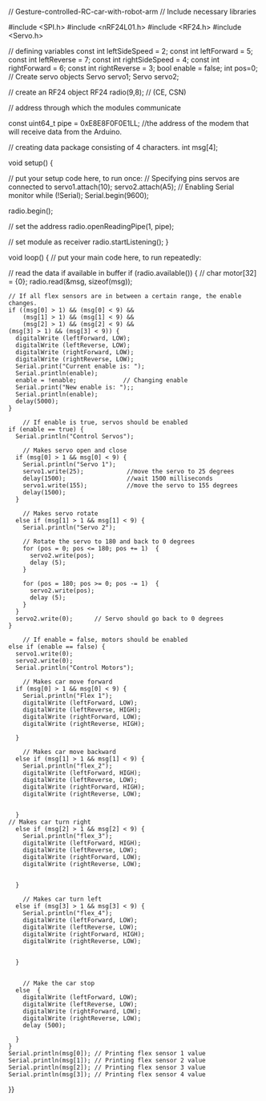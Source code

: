 // Gesture-controlled-RC-car-with-robot-arm
// Include necessary libraries

#include <SPI.h>
#include <nRF24L01.h>
#include <RF24.h>
#include <Servo.h>

// defining variables
const int leftSideSpeed = 2; 
const int leftForward = 5;
const int leftReverse = 7;
const int rightSideSpeed = 4;
const int rightForward = 6;
const int rightReverse = 3; 
bool enable = false; 
int pos=0;
// Create servo objects
Servo servo1;
Servo servo2;

// create an RF24 object
RF24 radio(9,8); // (CE, CSN)

// address through which the modules communicate

const uint64_t pipe = 0xE8E8F0F0E1LL; //the address of the modem that will receive data from the Arduino.

// creating data package consisting of 4 characters.
int msg[4];

void setup() {


  // put your setup code here, to run once:
// Specifying pins servos are connected to
  servo1.attach(10);
  servo2.attach(A5);
// Enabling Serial monitor
  while (!Serial);
    Serial.begin(9600);
  

radio.begin();

  // set the address
  radio.openReadingPipe(1, pipe);

  // set module as receiver
  radio.startListening();
}

void loop() {
  // put your main code here, to run repeatedly:

  // read the data if available in buffer
  if (radio.available())  {
    // char motor[32] = {0};
    radio.read(&msg, sizeof(msg));

	// If all flex sensors are in between a certain range, the enable changes.
    if ((msg[0] > 1) && (msg[0] < 9) &&
    	(msg[1] > 1) && (msg[1] < 9) &&
        (msg[2] > 1) && (msg[2] < 9) && 
	(msg[3] > 1) && (msg[3] < 9)) {
      digitalWrite (leftForward, LOW);
      digitalWrite (leftReverse, LOW);
      digitalWrite (rightForward, LOW);
      digitalWrite (rightReverse, LOW);
      Serial.print("Current enable is: ");
      Serial.println(enable);
      enable = !enable;    			// Changing enable
      Serial.print("New enable is: ");;
      Serial.println(enable);
      delay(5000);
    }
		
		// If enable is true, servos should be enabled
    if (enable == true) {
      Serial.println("Control Servos");
      
		// Makes servo open and close
      if (msg[0] > 1 && msg[0] < 9) {
        Serial.println("Servo 1");
        servo1.write(25);            //move the servo to 25 degrees
        delay(1500);                 //wait 1500 milliseconds
        servo1.write(155);           //move the servo to 155 degrees
        delay(1500); 
      }
		
		// Makes servo rotate
      else if (msg[1] > 1 && msg[1] < 9) {
        Serial.println("Servo 2");
        
        // Rotate the servo to 180 and back to 0 degrees
        for (pos = 0; pos <= 180; pos += 1)  {
          servo2.write(pos);
          delay (5);
        }

        for (pos = 180; pos >= 0; pos -= 1)  {
          servo2.write(pos);
          delay (5);
        }
      }
      servo2.write(0); 		// Servo should go back to 0 degrees
    }

		// If enable = false, motors should be enabled
    else if (enable == false) {
      servo1.write(0);
      servo2.write(0);
      Serial.println("Control Motors");

		// Makes car move forward
      if (msg[0] > 1 && msg[0] < 9) {
        Serial.println("Flex 1");
        digitalWrite (leftForward, LOW);
        digitalWrite (leftReverse, HIGH);
        digitalWrite (rightForward, LOW);
        digitalWrite (rightReverse, HIGH);
    
      }
    
		// Makes car move backward
      else if (msg[1] > 1 && msg[1] < 9) {
        Serial.println("flex_2");
        digitalWrite (leftForward, HIGH);
        digitalWrite (leftReverse, LOW);
        digitalWrite (rightForward, HIGH);
        digitalWrite (rightReverse, LOW);
  
      
      }
  	// Makes car turn right
      else if (msg[2] > 1 && msg[2] < 9) {
        Serial.println("flex_3");
        digitalWrite (leftForward, HIGH);
        digitalWrite (leftReverse, LOW);
        digitalWrite (rightForward, LOW);
        digitalWrite (rightReverse, LOW);
  
  
      }
  
		// Makes car turn left
      else if (msg[3] > 1 && msg[3] < 9) {
        Serial.println("flex_4");
        digitalWrite (leftForward, LOW);
        digitalWrite (leftReverse, LOW);
        digitalWrite (rightForward, HIGH);
        digitalWrite (rightReverse, LOW);
  
  
      }
      
    
		// Make the car stop
      else  {
        digitalWrite (leftForward, LOW);
        digitalWrite (leftReverse, LOW);
        digitalWrite (rightForward, LOW);
        digitalWrite (rightReverse, LOW);
        delay (500);

      }
    } 
    Serial.println(msg[0]); // Printing flex sensor 1 value 
    Serial.println(msg[1]); // Printing flex sensor 2 value 
    Serial.println(msg[2]); // Printing flex sensor 3 value 
    Serial.println(msg[3]); // Printing flex sensor 4 value 


}}
  
